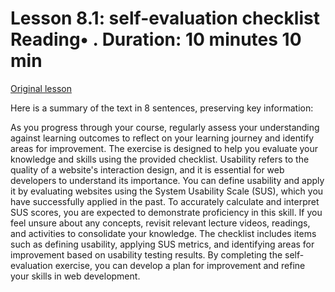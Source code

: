 # Lesson 8.1: self-evaluation checklist Reading• . Duration: 10 minutes 10 min

[Original lesson](https://www.coursera.org/learn/uol-web-development/supplement/1xJZ6/lesson-8-1-self-evaluation-checklist)

Here is a summary of the text in 8 sentences, preserving key information:

As you progress through your course, regularly assess your understanding against learning outcomes to reflect on your learning journey and identify areas for improvement. The exercise is designed to help you evaluate your knowledge and skills using the provided checklist. Usability refers to the quality of a website's interaction design, and it is essential for web developers to understand its importance. You can define usability and apply it by evaluating websites using the System Usability Scale (SUS), which you have successfully applied in the past. To accurately calculate and interpret SUS scores, you are expected to demonstrate proficiency in this skill. If you feel unsure about any concepts, revisit relevant lecture videos, readings, and activities to consolidate your knowledge. The checklist includes items such as defining usability, applying SUS metrics, and identifying areas for improvement based on usability testing results. By completing the self-evaluation exercise, you can develop a plan for improvement and refine your skills in web development.

